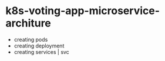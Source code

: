 # k8s-voting-app-microservice-architure
- creating pods
- creating deployment
- creating services | svc
